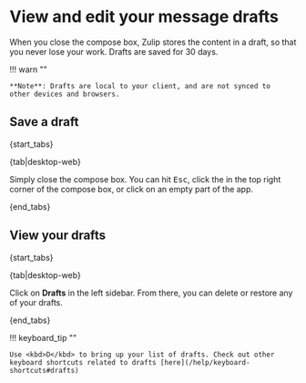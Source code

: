# View and edit your message drafts

When you close the compose box, Zulip stores the content in a draft,
so that you never lose your work. Drafts are saved for 30 days.

!!! warn ""

    **Note**: Drafts are local to your client, and are not synced to
    other devices and browsers.

## Save a draft

{start_tabs}

{tab|desktop-web}

Simply close the compose box. You can hit <kbd>Esc</kbd>, click
the <i class="fa fa-remove"></i> in the top right corner of the
compose box, or click on an empty part of the app.

{end_tabs}

## View your drafts

{start_tabs}

{tab|desktop-web}

Click on <i class="fa fa-pencil"></i> **Drafts** in the left sidebar.
From there, you can delete or restore any of your drafts.

{end_tabs}

!!! keyboard_tip ""

    Use <kbd>D</kbd> to bring up your list of drafts. Check out other
    keyboard shortcuts related to drafts [here](/help/keyboard-shortcuts#drafts)
